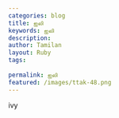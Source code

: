 ```yaml
---
categories: blog
title: ஐலி
keywords: ஐலி
description: 
author: Tamilan
layout: Ruby
tags: 
 
permalink: ஐலி
featured: /images/ttak-48.png
---
```

  
ivy  
